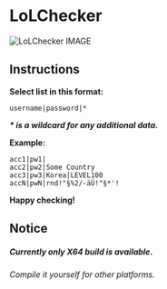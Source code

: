 LoLChecker
==========


![LoLChecker IMAGE](http://abload.de/img/unbenannt22rg7.png  "LoLChecker")


## Instructions

__Select list in this format:__

    username|password|*

___* is a wildcard for any additional data.___

__Example:__

    acc1|pw1|
    acc2|pw2|Some Country
    acc3|pw3|Korea|LEVEL100
    accN|pwN|rnd!"§%2/-äÜ!"§*'!

__Happy checking!__

## Notice

##### Currently only X64 build is available.
###### Compile it yourself for other platforms.
